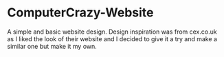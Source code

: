 # ComputerCrazy-Website

A simple and basic website design.
Design inspiration was from cex.co.uk as I liked the look of their website and I decided to give it a try and make a similar one but make it my own.

